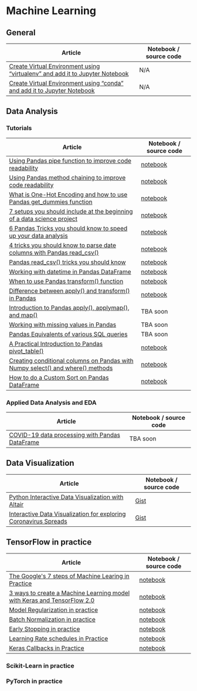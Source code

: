 # Machine Learning

## General
Article | Notebook / source code
--- | --- 
[Create Virtual Environment using “virtualenv” and add it to Jupyter Notebook](https://towardsdatascience.com/create-virtual-environment-using-virtualenv-and-add-it-to-jupyter-notebook-6e1bf4e03415) | N/A
[Create Virtual Environment using “conda” and add it to Jupyter Notebook](https://medium.com/analytics-vidhya/create-virtual-environment-using-conda-and-add-it-to-jupyter-notebook-d319a81dfd1) | N/A


## Data Analysis

### Tutorials
Article | Notebook / source code
--- | --- 
[Using Pandas pipe function to improve code readability](https://towardsdatascience.com/using-pandas-pipe-function-to-improve-code-readability-96d66abfaf8) | [notebook](data-analysis/001-pandad-pipe-function/pandas-pipe-to-improve-code-readability.ipynb)
[Using Pandas method chaining to improve code readability](https://medium.com/@bindiatwork/using-pandas-method-chaining-to-improve-code-readability-d8517c5626ac) | [notebook](data-analysis/007-method-chaining/method-chaining.ipynb)
[What is One-Hot Encoding and how to use Pandas get_dummies function](https://towardsdatascience.com/what-is-one-hot-encoding-and-how-to-use-pandas-get-dummies-function-922eb9bd4970) | [notebook](data-analysis/002-one-hot-encoding/one-hot-encoding.ipynb)
[7 setups you should include at the beginning of a data science project](https://medium.com/@bindiatwork/7-setups-you-should-include-at-the-beginning-of-a-data-science-project-8232ab10a1ec) | [notebook](data-analysis/004-7-setups-for-a-data-science-project/7-setups.ipynb)
[6 Pandas Tricks you should know to speed up your data analysis](https://towardsdatascience.com/6-pandas-tricks-you-should-know-to-speed-up-your-data-analysis-d3dec7c29e5) | [notebook](data-analysis/005-6-pandas-tricks/6-pandas-tricks.ipynb)
[4 tricks you should know to parse date columns with Pandas read_csv()](https://towardsdatascience.com/4-tricks-you-should-know-to-parse-date-columns-with-pandas-read-csv-27355bb2ad0e) | [notebook](data-analysis/012-parse-date-with-read_csv/parse-date-column-with-read_csv.ipynb)
[Pandas read_csv() tricks you should know](https://medium.com/@bindiatwork/all-the-pandas-read-csv-you-should-know-to-speed-up-your-data-analysis-1e16fe1039f3) | [notebook](data-analysis/006-pandas-read_csv/read_csv-tricks.ipynb)
[Working with datetime in Pandas DataFrame](https://towardsdatascience.com/working-with-datetime-in-pandas-dataframe-663f7af6c587) | [notebook](data-analysis/008-pandas-datetime/pandas-datetime.ipynb)
[When to use Pandas transform() function](https://medium.com/@bindiatwork/when-to-use-pandas-transform-function-df8861aa0dcf) | [notebook](data-analysis/013-pandas-transform/pandas-transform.ipynb)
[Difference between apply() and transform() in Pandas](https://medium.com/@bindiatwork/difference-between-apply-and-transform-in-pandas-242e5cf32705) | [notebook](data-analysis/014-pandas-apply-vs-transform/pandas-apply-vs-transform.ipynb)
[Introduction to Pandas apply(), applymap(), and map()](https://towardsdatascience.com/introduction-to-pandas-apply-applymap-and-map-5d3e044e93ff) | TBA soon
[Working with missing values in Pandas](https://towardsdatascience.com/working-with-missing-values-in-pandas-5da45d16e74) | TBA soon
[Pandas Equivalents of various SQL queries](https://towardsdatascience.com/introduction-to-pandas-equivalents-of-various-sql-queries-448fb57dd9b9) | TBA soon
[A Practical Introduction to Pandas pivot_table()](https://medium.com/@bindiatwork/a-practical-introduction-to-pandas-pivot-table-function-3e1002dcd4eb) | [notebook](data-analysis/003-pandas-pivot-table/003-pandas-pivot-table.ipynb)
[Creating conditional columns on Pandas with Numpy select() and where() methods](https://bindichen.medium.com/creating-conditional-columns-on-pandas-with-numpy-select-and-where-methods-8ee6e2dbd5d5) | [notebook](data-analysis/015-pandas-numpy-select-where/pandas-and-numpy-select-where.ipynb)
[How to do a Custom Sort on Pandas DataFrame](https://bindichen.medium.com/how-to-do-a-custom-sort-on-pandas-dataframe-ac18e7ea5320) | [notebook](data-analysis/017-pandas-custom-sort/pandas-custom-sort.ipynb)

### Applied Data Analysis and EDA
Article | Notebook / source code
--- | --- 
[COVID-19 data processing with Pandas DataFrame](https://towardsdatascience.com/covid-19-data-processing-58aaa3663f6) | TBA soon



## Data Visualization
Article | Notebook / source code
--- | --- 
[Python Interactive Data Visualization with Altair](https://towardsdatascience.com/python-interactive-data-visualization-with-altair-b4c4664308f8) | [Gist](https://gist.github.com/BindiChen/0dea2e7fa189f8ff1397180f3b764cc7#file-altair-interactive-selection-chart-py)
[Interactive Data Visualization for exploring Coronavirus Spreads](https://towardsdatascience.com/interactive-data-visualization-for-exploring-coronavirus-spreads-f33cabc64043) | [Gist](https://gist.github.com/BindiChen/de39182e050962c0b627d5146e3bce09#file-altair-data-visualization-py)


## TensorFlow in practice
Article | Notebook / source code
--- | --- 
[The Google's 7 steps of Machine Learing in Practice](https://towardsdatascience.com/the-googles-7-steps-of-machine-learning-in-practice-a-tensorflow-example-for-structured-data-96ccbb707d77) | [notebook](/tensorflow2/001-googles-7-steps-of-machine-learning-in-practice/001-googles-7-steps-of-machine-learning-in-practice.ipynb)
[3 ways to create a Machine Learning model with Keras and TensorFlow 2.0](https://towardsdatascience.com/3-ways-to-create-a-machine-learning-model-with-keras-and-tensorflow-2-0-de09323af4d3) | [notebook](tensorflow2/002-3-ways-to-build-machine-learning-model-with-keras/3-ways-to-build-a-machine-learning-model-with-keras.ipynb)
[Model Regularization in practice](https://towardsdatascience.com/machine-learning-model-regularization-in-practice-an-example-with-keras-and-tensorflow-2-0-52a96746123e) | [notebook](tensorflow2/003-model-regularization/model-regularization.ipynb)
[Batch Normalization in practice](https://medium.com/@bindiatwork/batch-normalization-in-practice-an-example-with-keras-and-tensorflow-2-0-b1ec28bde96f) | [notebook](tensorflow2/004-batch-norm/batch-normalization.ipynb)
[Early Stopping in practice](https://medium.com/@bindiatwork/a-practical-introduction-to-early-stopping-in-machine-learning-550ac88bc8fd) | [notebook](tensorflow2/005-early-stopping/early-stopping.ipynb)
[Learning Rate schedules in Practice](https://medium.com/@bindiatwork/learning-rate-schedule-in-practice-an-example-with-keras-and-tensorflow-2-0-2f48b2888a0c) | [notebook](tensorflow2/006-learning-rate-schedules/learning-rate-schedules.ipynb)
[Keras Callbacks in Practice](https://medium.com/@bindiatwork/a-practical-introduction-to-keras-callbacks-in-tensorflow-2-705d0c584966) | [notebook](tensorflow2/007-keras-callback/keras-callbacks.ipynb)

### Scikit-Learn in practice

### PyTorch in practice